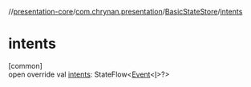 //[presentation-core](../../../index.md)/[com.chrynan.presentation](../index.md)/[BasicStateStore](index.md)/[intents](intents.md)

# intents

[common]\
open override val [intents](intents.md): StateFlow&lt;[Event](../-event/index.md)&lt;[I](index.md)&gt;?&gt;
